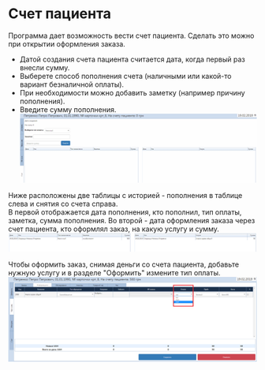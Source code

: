 # Счет пациента
Программа дает возможность вести счет пациента. Сделать это можно  при открытии оформления заказа.
- Датой создания счета пациента считается дата, когда первый раз внесли сумму.
- Выберете способ пополнения счета (наличными или какой-то вариант безналичной оплаты).
- При необходимости можно добавить заметку (например причину пополнения).
- Введите сумму пополнения.   
![Image](Image/count.gif)      

Ниже расположены две таблицы с историей - пополнения в таблице слева и снятия со счета справа.   
В первой отображается дата пополнения, кто пополнил, тип оплаты, заметка, сумма пополнения. Во второй - дата оформления заказа через счет пациента, кто оформлял заказ, на какую услугу и сумму. 
![Image](Image/count2.PNG)    

Чтобы оформить заказ, снимая деньги со счета пациента, добавьте нужную услугу и в разделе "Оформить" измените тип оплаты.
![Image](Image/count1.PNG)